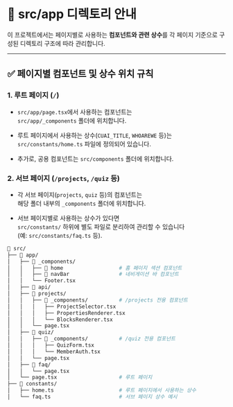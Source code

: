 # 📁 src/app 디렉토리 안내

이 프로젝트에서는 페이지별로 사용하는 **컴포넌트와 관련 상수**를 각 페이지 기준으로 구성된 디렉토리 구조에 따라 관리합니다.

---

## ✅ 페이지별 컴포넌트 및 상수 위치 규칙

### 1. 루트 페이지 (`/`)

-   `src/app/page.tsx`에서 사용하는 컴포넌트는  
    `src/app/_components` 폴더에 위치합니다.

-   루트 페이지에서 사용하는 상수(`CUAI_TITLE`, `WHOAREWE` 등)는  
    `src/constants/home.ts` 파일에 정의되어 있습니다.

-   추가로, 공용 컴포넌트는 `src/components` 폴더에 위치합니다.

### 2. 서브 페이지 (`/projects`, `/quiz` 등)

-   각 서브 페이지(`projects`, `quiz` 등)의 컴포넌트는  
    해당 폴더 내부의 `_components` 폴더에 위치합니다.

-   서브 페이지별로 사용하는 상수가 있다면  
    `src/constants/` 하위에 별도 파일로 분리하여 관리할 수 있습니다  
    (예: `src/constants/faq.ts` 등).

```bash
📁 src/
├── 📁 app/
│   ├── 📁 _components/
│   │   ├── 📁 home                  # 홈 페이지 섹션 컴포넌트
│   │   ├── 📁 navBar                # 네비게이션 바 컴포넌트
│   │   └── Footer.tsx
│   ├── 📁 api/
│   ├── 📁 projects/
│   │   ├── 📁 _components/          # /projects 전용 컴포넌트
│   │   │   ├── ProjectSelector.tsx
│   │   │   ├── PropertiesRenderer.tsx
│   │   │   └── BlocksRenderer.tsx
│   │   └── page.tsx
│   ├── 📁 quiz/
│   │   ├── 📁 _components/          # /quiz 전용 컴포넌트
│   │   │   ├── QuizForm.tsx
│   │   │   └── MemberAuth.tsx
│   │   └── page.tsx
│   ├── 📁 faq/
│   │   └── page.tsx
│   └── page.tsx                    # 루트 페이지
├── 📁 constants/
│   ├── home.ts                     # 루트 페이지에서 사용하는 상수
│   └── faq.ts                      # 서브 페이지 상수 예시
```
